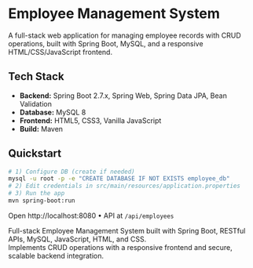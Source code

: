 
# Employee Management System

A full-stack web application for managing employee records with CRUD operations, built with Spring Boot, MySQL, and a responsive HTML/CSS/JavaScript frontend.

## Tech Stack
- **Backend:** Spring Boot 2.7.x, Spring Web, Spring Data JPA, Bean Validation
- **Database:** MySQL 8
- **Frontend:** HTML5, CSS3, Vanilla JavaScript
- **Build:** Maven

## Quickstart
```bash
# 1) Configure DB (create if needed)
mysql -u root -p -e "CREATE DATABASE IF NOT EXISTS employee_db"
# 2) Edit credentials in src/main/resources/application.properties
# 3) Run the app
mvn spring-boot:run
```
Open http://localhost:8080 • API at `/api/employees`

Full-stack Employee Management System built with Spring Boot, RESTful APIs, MySQL, JavaScript, HTML, and CSS.  
Implements CRUD operations with a responsive frontend and secure, scalable backend integration.
